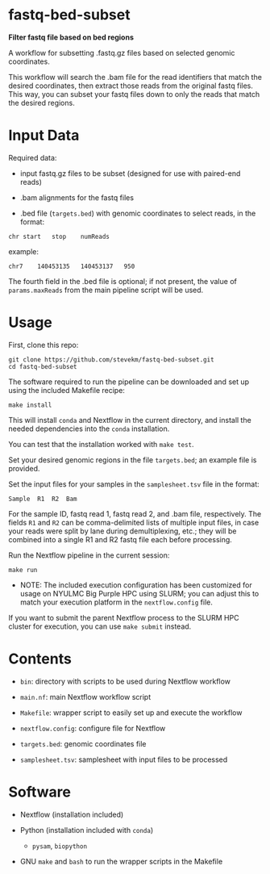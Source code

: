# fastq-bed-subset

__Filter fastq file based on bed regions__

A workflow for subsetting .fastq.gz files based on selected genomic coordinates.

This workflow will search the .bam file for the read identifiers that match the desired coordinates, then extract those reads from the original fastq files. This way, you can subset your fastq files down to only the reads that match the desired regions.

# Input Data

Required data:

- input fastq.gz files to be subset (designed for use with paired-end reads)

- .bam alignments for the fastq files

- .bed file (`targets.bed`) with genomic coordinates to select reads, in the format:

```
chr start   stop    numReads
```

example:

```
chr7	140453135	140453137	950
```

The fourth field in the .bed file is optional; if not present, the value of `params.maxReads` from the main pipeline script will be used.

# Usage

First, clone this repo:

```
git clone https://github.com/stevekm/fastq-bed-subset.git
cd fastq-bed-subset
```

The software required to run the pipeline can be downloaded and set up using the included Makefile recipe:

```
make install
```

This will install `conda` and Nextflow in the current directory, and install the needed dependencies into the `conda` installation.

You can test that the installation worked with `make test`.

Set your desired genomic regions in the file `targets.bed`; an example file is provided.

Set the input files for your samples in the `samplesheet.tsv` file in the format:

```
Sample  R1  R2  Bam
```

For the sample ID, fastq read 1, fastq read 2, and .bam file, respectively. The fields `R1` and `R2` can be comma-delimited lists of multiple input files, in case your reads were split by lane during demultiplexing, etc.; they will be combined into a single R1 and R2 fastq file each before processing.

Run the Nextflow pipeline in the current session:

```
make run
```

- NOTE: The included execution configuration has been customized for usage on NYULMC Big Purple HPC using SLURM; you can adjust this to match your execution platform in the `nextflow.config` file.

If you want to submit the parent Nextflow process to the SLURM HPC cluster for execution, you can use `make submit` instead.

# Contents

- `bin`: directory with scripts to be used during Nextflow workflow

- `main.nf`: main Nextflow workflow script

- `Makefile`: wrapper script to easily set up and execute the workflow

- `nextflow.config`: configure file for Nextflow

- `targets.bed`: genomic coordinates file

- `samplesheet.tsv`: samplesheet with input files to be processed

# Software

- Nextflow (installation included)

- Python (installation included with `conda`)

  - `pysam`, `biopython`

- GNU `make` and `bash` to run the wrapper scripts in the Makefile
